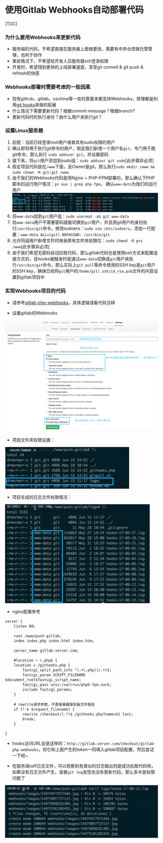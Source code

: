 # 使用Gitlab Webhooks自动部署代码

[TOC]

### 为什么要用Webhooks来更新代码

* 服务端的代码，不希望直接在服务器上面做更改，需要有中央仓库做托管管理，也利于协作
* 某些情况下，不希望给开发人员服务器ssh登录权限
* 开发时，希望得到更快的上线部署速度，享受git commit & git push & refresh的快感

### Webhooks部署时需要考虑的一些因素

* 现有github，gitlab，oschina等一些托管基本都支持Webhooks，原理都是利用[git hooks][1]来做的拓展
* 什么情况下需要更新代码？根据commit message？根据branch?
* 更新代码时的执行身份？由什么用户来执行git？

### 设置Linux服务器

1. 前提：当前已经登录root用户或者具有sudo权限的用户
2. 确认即将用于执行git命令的用户，假定我们新增一个用户名`git`，专门用于跑git命令，那么执行 `sudo adduser git`，并设置密码
3. 接下来，将`git`用户添加到sudo组：`sudo adduser git sudo`[此步骤非必须]
4. 假定项目代码放在`/www`下面，且Owner是git，那么执行`sudo mkdir /www && sudo chown -R git:git /www`
5. 由于我们的Webhooks代码是用Nginx + PHP-FPM部署的，那么确认下PHP脚本的运行用户情况：`ps aux | grep php-fpm`， 确认`www-data`为我们的运行用户
![](./images/14974977972484.jpg)
6. 将`www-data`加到`git`用户组：`sudo usermod -aG git www-data`
7. 给`www-data`用户不需要密码就能切换到`git`用户，并且用git用户的身份执行`/usr/bin/git`命令，修改sudoers：`sudo vim /etc/sudoers`，添加一行配置：`www-data ALL=(git) NOPASSWD: /usr/bin/git`
8. 允许同组用户新增文件时继承原有文件夹权限位：`sudo chmod -R g+s /www`[此步骤非必须]
9. 由于我们希望无密码自动拉取代码，那么gitlab代码也是使用ssh方式来配置连接方式的，且hooks被触发时是通过`www-data`切换成`git`用户来执行`/usr/bin/git`命令，那么实际上`git pull`等命令使用的SSH key是`git`用户的SSH key，确保已经将`git`用户的`/home/git/.ssh/id_rsa.pub`文件的内容设置到gitlab项目中

### 实现Webhooks项目的代码

* 请参考[gitlab-php-webhooks][2]，具体逻辑请看代码注释

* 设置gitlab的Webhooks

![](./images/14975101202455.jpg)

* 项目文件夹权限设置：

![](./images/14975097737137.jpg)

* 项目生成的日志文件权限情况：

![](./images/14975098281305.jpg)

* nginx配置参考

```
server {
    listen 80;

    root /www/push-gitlab;
    index index.php index.html index.htm;

    server_name gitlab.server.com;

    #location ~ \.php$ {
    location = /githooks.php {
        fastcgi_split_path_info ^(.+\.php)(/.+)$;
        fastcgi_param SCRIPT_FILENAME $document_root$fastcgi_script_name;
        fastcgi_pass unix:/var/run/php5-fpm.sock;
        include fastcgi_params;
    }

    # rewrite请求参数，不直接暴露服务器文件路径
    if (!-e $request_filename) {
        rewrite /checkout/(.*)$ /githooks.php?name=$1 last;
        break;
    }

}

```

* hooks访问URL会是这样的：`http://gitlab.server.com/checkout/gitlab-php-webhooks`，将它和上面产生的token一同填入gitlab项目配置，然后尝试一下吧~

* 在服务端tailf日志文件，可以观察到有类似的日志输出则是成功拉取代码啦，如果没有日志文件产生，或者`git log`发现也没有更新代码，那么多半是权限问题了

![](./images/14975132155185.jpg)

[1]: https://git-scm.com/book/zh/v2/%E8%87%AA%E5%AE%9A%E4%B9%89-Git-Git-%E9%92%A9%E5%AD%90
[2]: https://github.com/CsHeng/gitlab-php-webhooks


